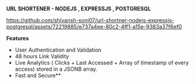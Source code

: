 **URL SHORTENER - NODEJS , EXPRESSJS , POSTGRESQL**


https://github.com/shivansh-soni07/url-shortner-nodejs-expressjs-postgresql/assets/72219885/e737a4ee-80c2-4ff1-a15e-9383a37f6ef0


**Features**
- User Authentication and Validation
- 48 hours Link Validity
- Live Analytics ( Clicks + Last Accessed + Array of timestamp of every access) stored in a JSONB array.
- Fast and Secure**
